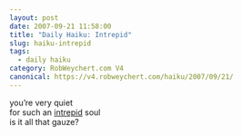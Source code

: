 ```yaml
---
layout: post
date: 2007-09-21 11:58:00
title: "Daily Haiku: Intrepid"
slug: haiku-intrepid
tags:
  - daily haiku
category: RobWeychert.com V4
canonical: https://v4.robweychert.com/haiku/2007/09/21/
---
```


you’re very quiet  
for such an [intrepid](http://dictionary.reference.com/wordoftheday/archive/2007/09/21.html) soul  
is it all that gauze?